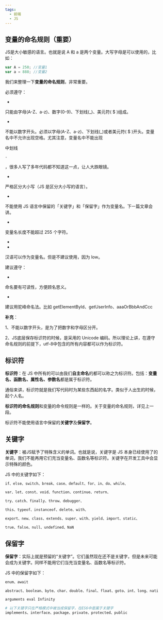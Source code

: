 ```yaml
---
tags:
  - 前端
  - JS
---
```


## 变量的命名规则（重要）

JS是大小敏感的语言。也就是说 A 和 a 是两个变量。大写字母是可以使用的，比如：

```javascript
var A = 250; //变量1
var a = 888; //变量2
```

我们来整理一下**变量的命名规则**，非常重要。

必须遵守：

- 

  只能由字母(A-Z、a-z)、数字(0-9)、下划线(_)、美元符( $ )组成。

- 

  不能以数字开头。必须以字母(A-Z、a-z)、下划线(_)或者美元符( $ )开头。变量名中不允许出现空格。尤其注意，变量名中不能出现

  中划线

  ```
  -
  ```

  ，很多人写了多年代码都不知道这一点，让人大跌眼镜。

- 

  严格区分大小写（JS 是区分大小写的语言）。

- 

  不能使用 JS 语言中保留的「关键字」和「保留字」作为变量名。下一篇文章会讲。

- 

  变量名长度不能超过 255 个字符。

- 

- 

  汉语可以作为变量名。但是不建议使用，因为 low。

建议遵守：

- 

  命名要有可读性，方便顾名思义。

- 

  建议用驼峰命名法。比如 getElementById、getUserInfo、aaaOrBbbAndCcc

**补充**：

1、不能以数字开头，是为了把数字和字母区分开。

2、JS底层保存标识符的时候，是采用的 Unicode 编码。所以理论上讲，在遵守命名规则的前提下，utf-8中包含的所有内容都可以作为标识符。

## 标识符

**标识符**：在 JS 中所有的可以由我们**自主命名**的都可以称之为标识符。包括：**变量名、函数名、属性名、参数名**都是属于标识符。

通俗来讲，标识符就是我们写代码时为某些东西起的名字。类似于人出生的时候，起个人名。

**标识符的命名规则**和变量的命令规则是一样的。关于变量的命名规则，详见上一段。

标识符不能使用语言中保留的**关键字**及**保留字**。

## 关键字

**关键字**：被JS赋予了特殊含义的单词。也就是说，关键字是 JS 本身已经使用了的单词，我们不能再用它们充当变量名、函数名等标识符。关键字在开发工具中会显示特殊的颜色。

JS 中的关键字如下：

```bash
if、else、switch、break、case、default、for、in、do、while、

var、let、const、void、function、continue、return、

try、catch、finally、throw、debugger、

this、typeof、instanceof、delete、with、

export、new、class、extends、super、with、yield、import、static、

true、false、null、undefined、NaN
```

## 保留字

**保留字**：实际上就是预留的“关键字”。它们虽然现在还不是关键字，但是未来可能会成为关键字。同样不能用它们当充当变量名、函数名等标识符。

JS 中的保留字如下：

```bash
enum、await

abstract、boolean、byte、char、double、final、float、goto、int、long、native、short、synchronized、transient、volatile、

arguments eval Infinity

# 以下关键字只在严格模式中被当成保留字，在ES6中是属于关键字
implements、interface、package、private、protected、public
```